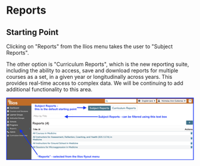 # Reports

## Starting Point 

Clicking on "Reports" from the Ilios menu takes the user to "Subject Reports". 

The other option is "Curriculum Reports", which is the new reporting suite, including the ability to access, save and download reports for multiple courses as a set, in a given year or longitudinally across years. This provides real-time access to complex data. We will be continuing to add additional functionality to this area.

![reports - start](../images/reports/reports_start.png)
